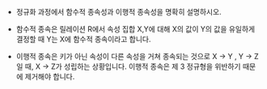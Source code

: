 - 정규화 과정에서 함수적 종속성과 이행적 종속성을 명확히 설명하시오.

- 함수적 종속은 릴레이션 R에서 속성 집합 X,Y에 대해 X의 값이 Y의 값을 유일하게 결정할 때 Y는 X에 함수적 종속이라고 합니다.
- 이행적 종속은 키가 아닌 속성이 다른 속성을 거쳐 종속되는 것으로 X -> Y , Y -> Z일 때, X -> Z가 성립하는 상황입니다. 이행적 종속은 제 3 정규형을 위반하기 때문에 제거해야 합니다. 